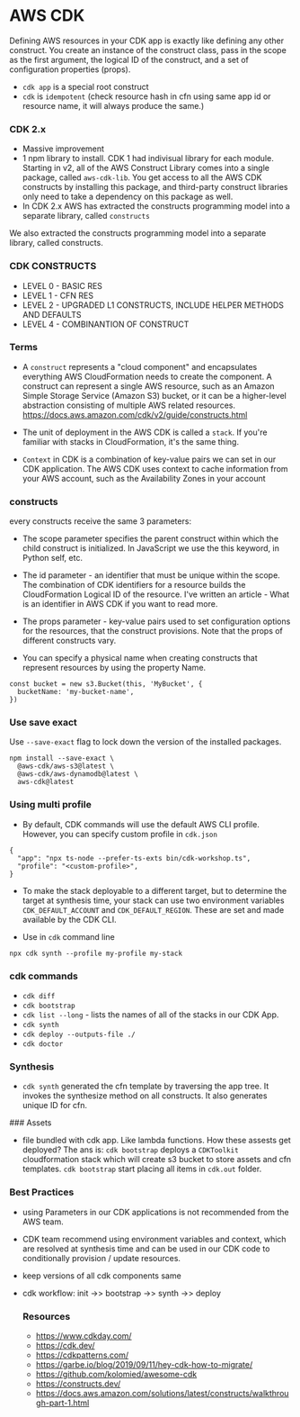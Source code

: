 # AWS CDK
Defining AWS resources in your CDK app is exactly like defining any other construct. You create an instance of the construct class, pass in the scope as the first argument, the logical ID of the construct, and a set of configuration properties (props). 
- `cdk app` is a special root construct
- `cdk` is `idempotent` (check resource hash in cfn using same app id or resource name, it will always produce the same.)

### CDK 2.x
- Massive improvement
- 1 npm library to install. CDK 1 had indivisual library for each module. Starting in v2, all of the AWS Construct Library comes into a single package, called `aws-cdk-lib`. You get access to all the AWS CDK constructs by installing this package, and third-party construct libraries only need to take a dependency on this package as well.
- In CDK 2.x AWS has extracted the constructs programming model into a separate library, called `constructs`

We also extracted the constructs programming model into a separate library, called constructs. 

### CDK CONSTRUCTS
- LEVEL 0 - BASIC RES
- LEVEL 1 - CFN RES 
- LEVEL 2 - UPGRADED L1 CONSTRUCTS, INCLUDE HELPER METHODS AND DEFAULTS
- LEVEL 4 - COMBINANTION OF CONSTRUCT

### Terms
- A `construct` represents a "cloud component" and encapsulates everything AWS CloudFormation needs to create the component. A construct can represent a single AWS resource, such as an Amazon Simple Storage Service (Amazon S3) bucket, or it can be a higher-level abstraction consisting of multiple AWS related resources. https://docs.aws.amazon.com/cdk/v2/guide/constructs.html

- The unit of deployment in the AWS CDK is called a `stack`. If you're familiar with stacks in CloudFormation, it's the same thing.

- `Context` in CDK is a combination of key-value pairs we can set in our CDK application. The AWS CDK uses context to cache information from your AWS account, such as the Availability Zones in your account 

### constructs

every constructs receive the same 3 parameters:

- The scope parameter specifies the parent construct within which the child construct is initialized. In JavaScript we use the this keyword, in Python self, etc.

- The id parameter - an identifier that must be unique within the scope. The combination of CDK identifiers for a resource builds the CloudFormation Logical ID of the resource. I've written an article - What is an identifier in AWS CDK if you want to read more.

- The props parameter - key-value pairs used to set configuration options for the resources, that the construct provisions. Note that the props of different constructs vary.

- You can specify a physical name when creating constructs that represent resources by using the property <resourceType>Name.
```
const bucket = new s3.Bucket(this, 'MyBucket', {
  bucketName: 'my-bucket-name',
})
```


### Use save exact
Use `--save-exact` flag to lock down the version of the installed packages.
```
npm install --save-exact \
  @aws-cdk/aws-s3@latest \
  @aws-cdk/aws-dynamodb@latest \
  aws-cdk@latest
```

### Using multi profile
- By default, CDK commands will use the default AWS CLI profile. However, you can specify custom profile in `cdk.json`
```
{
  "app": "npx ts-node --prefer-ts-exts bin/cdk-workshop.ts",
  "profile": "<custom-profile>",
}
```
- To make the stack deployable to a different target, but to determine the target at synthesis time, your stack can use two environment variables `CDK_DEFAULT_ACCOUNT` and `CDK_DEFAULT_REGION`. These are set and made available by the CDK CLI.

- Use in `cdk` command line
```
npx cdk synth --profile my-profile my-stack
```

### cdk commands

- `cdk diff`
- `cdk bootstrap`
- `cdk list --long` -  lists the names of all of the stacks in our CDK App.
- `cdk synth`
- `cdk deploy --outputs-file ./`
- `cdk doctor`
  
### Synthesis
- `cdk synth` generated the cfn template by traversing the app tree. It invokes the synthesize method on all constructs. It also generates unique ID for cfn.
  
### Assets
- file bundled with cdk app. Like lambda functions. How these assests get deployed? The ans is: `cdk bootstrap` deploys a `CDKToolkit` cloudformation stack which will create s3 bucket to store assets and cfn templates. `cdk bootstrap` start placing all items in `cdk.out` folder. 

### Best Practices 
- using Parameters in our CDK applications is not recommended from the AWS team.
- CDK team recommend using environment variables and context, which are resolved at synthesis time and can be used in our CDK code to conditionally provision / update resources.
- keep versions of all cdk components same
- cdk workflow: init ->> bootstrap ->> synth ->> deploy

  ### Resources
  - https://www.cdkday.com/
  - https://cdk.dev/
  - https://cdkpatterns.com/
  - https://garbe.io/blog/2019/09/11/hey-cdk-how-to-migrate/
  - https://github.com/kolomied/awesome-cdk
  - https://constructs.dev/
  - https://docs.aws.amazon.com/solutions/latest/constructs/walkthrough-part-1.html
